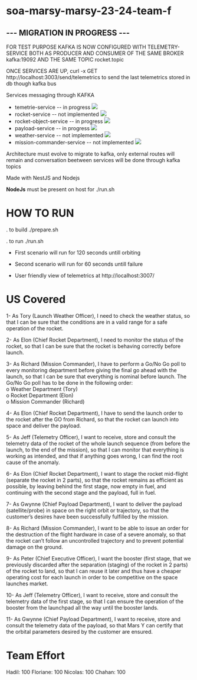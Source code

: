 # soa-marsy-marsy-23-24-team-f


## --- MIGRATION IN PROGRESS ---

FOR TEST PURPOSE KAFKA IS NOW CONFIGURED WITH
TELEMETRY-SERVICE BOTH AS PRODUCER AND CONSUMER 
OF THE SAME BROKER kafka:19092 AND THE SAME TOPIC
rocket.topic

ONCE SERVICES ARE UP, curl -x GET http://localhost:3003/send/telemetrics
to send the last telemetrics stored in db though kafka bus


Services messaging through KAFKA



- temetrie-service  -- in progress ![](https://geps.dev/progress/80?dangerColor=800000&warningColor=ff9900&successColor=006600)
- rocket-service -- not implemented ![](https://geps.dev/progress/0?dangerColor=800000&warningColor=ff9900&successColor=006600)
- rocket-object-service -- in progress ![](https://geps.dev/progress/60?dangerColor=800000&warningColor=ff9900&successColor=006600)
- payload-service -- in progress ![](https://geps.dev/progress/60?dangerColor=800000&warningColor=ff9900&successColor=006600)
- weather-service -- not implemented ![](https://geps.dev/progress/0?dangerColor=800000&warningColor=ff9900&successColor=006600)
- mission-commander-service -- not implemented ![](https://geps.dev/progress/0?dangerColor=800000&warningColor=ff9900&successColor=006600)


Architecture must evolve to migrate to kafka, only external routes
will remain and conversation beetween services will be done through kafka topics





Made with NestJS and Nodejs

**NodeJs** must be present on host for ./run.sh

# HOW TO RUN

. to build
./prepare.sh

. to run 
./run.sh


* First scenario will run for 120 seconds untill orbiting
* Second scenario will run for 60 seconds untill failure

* User friendly view of telemetrics at http://localhost:3007/

# US Covered

1-  As Tory (Launch Weather Officer), I need to check the weather status, so that I can 
be sure that the conditions are in a valid range for a safe operation of the rocket. 


2-  As Elon (Chief Rocket Department), I need to monitor the status of the rocket, so 
that I can be sure that the rocket is behaving correctly before launch.  

3- As Richard (Mission Commander), I have to perform a Go/No Go poll to every 
monitoring department before giving the final go ahead with the launch, so that I 
can be sure that everything is nominal before launch. 
The Go/No Go poll has to be done in the following order:  
o  Weather Department (Tory)  
o  Rocket Department (Elon)  
o  Mission Commander (Richard)  

4-  As Elon (Chief Rocket Department), I have to send the launch order to the rocket 
after the GO from Richard, so that the rocket can launch into space and deliver the 
payload. 

5-  As Jeff (Telemetry Officer), I want to receive, store and consult the telemetry data of 
the rocket of the whole launch sequence (from before the launch, to the end of the
mission), so that I can monitor that everything is working as intended, and that if 
anything goes wrong, I can find the root cause of the anomaly. 

6-  As Elon (Chief Rocket Department), I want to stage the rocket mid-flight (separate 
the rocket in 2 parts), so that the rocket remains as efficient as possible, by leaving 
behind the first stage, now empty in fuel, and continuing with the second stage and 
the payload, full in fuel.  

7-  As Gwynne (Chief Payload Department), I want to deliver the payload 
(satellite/probe) in space on the right orbit or trajectory, so that the customer’s 
desires have been successfully fulfilled by the mission. 

8- As Richard (Mission Commander), I want to be able to issue an order for the 
destruction of the flight hardware in case of a severe anomaly, so that the rocket 
can’t follow an uncontrolled trajectory and to prevent potential damage on the 
ground.

9-  As Peter (Chief Executive Officer), I want the booster (first stage, that we previously 
discarded after the separation (staging) of the rocket in 2 parts) of the rocket to 
land, so that I can reuse it later and thus have a cheaper operating cost for each 
launch in order to be competitive on the space launches market.

10- As Jeff (Telemetry Officer), I want to receive, store and consult the telemetry data of 
the first stage, so that I can ensure the operation of the booster from the launchpad 
all the way until the booster lands.  

11- As Gwynne (Chief Payload Department), I want to receive, store and consult the
telemetry data of the payload, so that Mars Y can certify that the orbital parameters 
desired by the customer are ensured.


# Team Effort
Hadil: 100
Floriane: 100
Nicolas: 100
Chahan: 100

